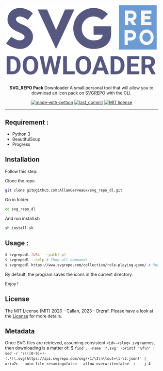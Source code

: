 <div align="center">
	<img src=".github/README/Logo.svg" alt="logo"/>
	<p><strong>SVG_REPO Pack</strong> Downloader A small personal tool that will allow you to download an icon pack on <a href="https://www.svgrepo.com/">SVGREPO</a> with the CLI.</p>

[![made-with-python](https://img.shields.io/badge/Made%20with-Python-1f425f.svg)](https://www.python.org/)
[![last_commit](https://img.shields.io/github/last-commit/AllanCerveaux/svg_repo_dl?style=flat-square)](https://github.com/AllanCerveaux/svg_repo_dl/commits/master)
[![MIT license](https://img.shields.io/badge/License-MIT-blue.svg)](https://github.com/AllanCerveaux/svg_repo_dl/blob/master/LICENSE)
</div>

___

## Requirement :

- Python 3
- BeautifulSoup
- Progress

## Installation
Follow this step:

Clone the repo
```bash
git clone git@github.com:AllanCerveaux/svg_repo_dl.git
```

Go in folder
```bash
cd svg_repo_dl
```

And run install.sh
```bash
sh install.sh
```
## Usage :

```bash
$ svgrepodl [URL] --path[-p]
$ svgrepodl --help # Show all commands
$ svgrepodl https://www.svgrepo.com/collection/role-playing-game/ # Run downloader
```

By default, the program saves the icons in the current directory.

Enjoy !

## License
The MIT License (MIT) 2020 - Callan, 2023 - Drzraf. Please have a look at the [License](https://github.com/AllanCerveaux/svg_repo_dl/blob/master/LICENSE) for more details.

## Metadata

Once SVG files are retrieved, assuming consistent `<id>-<slug>.svg` names, then downloading is a matter of:
$ `find . -name '*.svg' -printf '%f\n' | sed -r 's!([0-9]+)-(.*)\.svg!https://api.svgrepo.com/svg/\1/\2\n\tout=\1-\2.json!' | aria2c --auto-file-renaming=false --allow-overwrite=false -i - -j 4`
